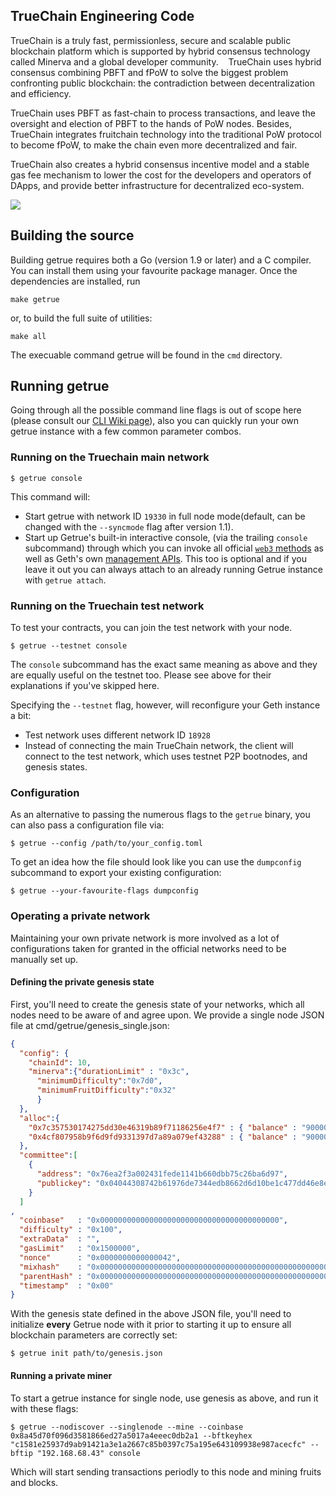 ## TrueChain Engineering Code

TrueChain is a truly fast, permissionless, secure and scalable public blockchain platform 
which is supported by hybrid consensus technology called Minerva and a global developer community. 
 
TrueChain uses hybrid consensus combining PBFT and fPoW to solve the biggest problem confronting public blockchain: 
the contradiction between decentralization and efficiency. 

TrueChain uses PBFT as fast-chain to process transactions, and leave the oversight and election of PBFT to the hands of PoW nodes. 
Besides, TrueChain integrates fruitchain technology into the traditional PoW protocol to become fPoW, 
to make the chain even more decentralized and fair. 
 
TrueChain also creates a hybrid consensus incentive model and a stable gas fee mechanism to lower the cost for the developers 
and operators of DApps, and provide better infrastructure for decentralized eco-system. 

<a href="https://github.com/taiyuechain/taiyuechain/blob/master/COPYING"><img src="https://img.shields.io/badge/license-GPL%20%20truechain-lightgrey.svg"></a>

## Building the source


Building getrue requires both a Go (version 1.9 or later) and a C compiler.
You can install them using your favourite package manager.
Once the dependencies are installed, run

    make getrue

or, to build the full suite of utilities:

    make all

The execuable command getrue will be found in the `cmd` directory.

## Running getrue

Going through all the possible command line flags is out of scope here (please consult our
[CLI Wiki page](https://github.com/taiyuechain/taiyuechain/wiki/Command-Line-Options)), 
also you can quickly run your own getrue instance with a few common parameter combos.

### Running on the Truechain main network

```
$ getrue console
```

This command will:

 * Start getrue with network ID `19330` in full node mode(default, can be changed with the `--syncmode` flag after version 1.1).
 * Start up Getrue's built-in interactive console,
   (via the trailing `console` subcommand) through which you can invoke all official [`web3` methods](https://github.com/taiyuechain/taiyuechain/wiki/RPC-API)
   as well as Geth's own [management APIs](https://github.com/taiyuechain/taiyuechain/wiki/Management-API).
   This too is optional and if you leave it out you can always attach to an already running Getrue instance
   with `getrue attach`.


### Running on the Truechain test network

To test your contracts, you can join the test network with your node.

```
$ getrue --testnet console
```

The `console` subcommand has the exact same meaning as above and they are equally useful on the
testnet too. Please see above for their explanations if you've skipped here.

Specifying the `--testnet` flag, however, will reconfigure your Geth instance a bit:

 * Test network uses different network ID `18928`
 * Instead of connecting the main TrueChain network, the client will connect to the test network, which uses testnet P2P bootnodes,  and genesis states.


### Configuration

As an alternative to passing the numerous flags to the `getrue` binary, you can also pass a configuration file via:

```
$ getrue --config /path/to/your_config.toml
```

To get an idea how the file should look like you can use the `dumpconfig` subcommand to export your existing configuration:

```
$ getrue --your-favourite-flags dumpconfig
```

### Operating a private network

Maintaining your own private network is more involved as a lot of configurations taken for granted in
the official networks need to be manually set up.

#### Defining the private genesis state

First, you'll need to create the genesis state of your networks, which all nodes need to be aware of
and agree upon. We provide a single node JSON file at cmd/getrue/genesis_single.json:

```json
{
  "config": {
    "chainId": 10,
    "minerva":{"durationLimit" : "0x3c",
      "minimumDifficulty":"0x7d0",
      "minimumFruitDifficulty":"0x32"
      }
  },
  "alloc":{
    "0x7c357530174275dd30e46319b89f71186256e4f7" : { "balance" : "90000000000000000000000"},
    "0x4cf807958b9f6d9fd9331397d7a89a079ef43288" : { "balance" : "90000000000000000000000"}
  },
  "committee":[
    {
      "address": "0x76ea2f3a002431fede1141b660dbb75c26ba6d97",
      "publickey": "0x04044308742b61976de7344edb8662d6d10be1c477dd46e8e4c433c1288442a79183480894107299ff7b0706490f1fb9c9b7c9e62ae62d57bd84a1e469460d8ac1"
    }
  ]
,
  "coinbase"   : "0x0000000000000000000000000000000000000000",
  "difficulty" : "0x100",
  "extraData"  : "",
  "gasLimit"   : "0x1500000",
  "nonce"      : "0x0000000000000042",
  "mixhash"    : "0x0000000000000000000000000000000000000000000000000000000000000000",
  "parentHash" : "0x0000000000000000000000000000000000000000000000000000000000000000",
  "timestamp"  : "0x00"
}
```

With the genesis state defined in the above JSON file, you'll need to initialize **every** Getrue node
with it prior to starting it up to ensure all blockchain parameters are correctly set:

```
$ getrue init path/to/genesis.json
```


#### Running a private miner

To start a getrue instance for single node, use genesis as above, and run it with these flags:

```
$ getrue --nodiscover --singlenode --mine --coinbase 0x8a45d70f096d3581866ed27a5017a4eeec0db2a1 --bftkeyhex "c1581e25937d9ab91421a3e1a2667c85b0397c75a195e643109938e987acecfc" --bftip "192.168.68.43" console
```

Which will start sending transactions periodly to this node and mining fruits and blocks.
